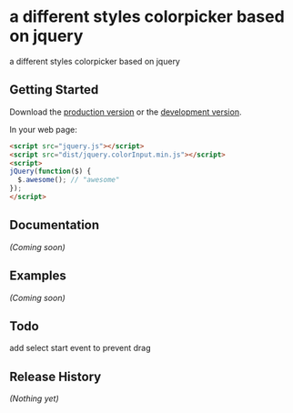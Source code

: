# a different styles colorpicker based on jquery

a different styles colorpicker based on jquery

## Getting Started
Download the [production version][min] or the [development version][max].

[min]: https://raw.github.com/amazingSurge/jquery-colorInput/master/dist/jquery.colorInput.min.js
[max]: https://raw.github.com/amazingSurge/jquery-colorInput/master/dist/jquery.colorInput.js

In your web page:

```html
<script src="jquery.js"></script>
<script src="dist/jquery.colorInput.min.js"></script>
<script>
jQuery(function($) {
  $.awesome(); // "awesome"
});
</script>
```

## Documentation
_(Coming soon)_

## Examples
_(Coming soon)_

## Todo
add select start event to prevent drag

## Release History
_(Nothing yet)_
